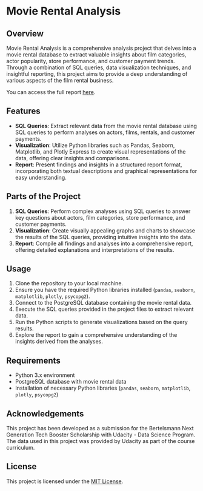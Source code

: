 # Movie Rental Analysis

## Overview
Movie Rental Analysis is a comprehensive analysis project that delves into a movie rental database to extract valuable insights about film categories, actor popularity, store performance, and customer payment trends. Through a combination of SQL queries, data visualization techniques, and insightful reporting, this project aims to provide a deep understanding of various aspects of the film rental business.

You can access the full report [here](report.pdf).

## Features
- **SQL Queries**: Extract relevant data from the movie rental database using SQL queries to perform analyses on actors, films, rentals, and customer payments.
- **Visualization**: Utilize Python libraries such as Pandas, Seaborn, Matplotlib, and Plotly Express to create visual representations of the data, offering clear insights and comparisons.
- **Report**: Present findings and insights in a structured report format, incorporating both textual descriptions and graphical representations for easy understanding.

## Parts of the Project
1. **SQL Queries**: Perform complex analyses using SQL queries to answer key questions about actors, film categories, store performance, and customer payments.
2. **Visualization**: Create visually appealing graphs and charts to showcase the results of the SQL queries, providing intuitive insights into the data.
3. **Report**: Compile all findings and analyses into a comprehensive report, offering detailed explanations and interpretations of the results.

## Usage
1. Clone the repository to your local machine.
2. Ensure you have the required Python libraries installed (`pandas`, `seaborn`, `matplotlib`, `plotly`, `psycopg2`).
3. Connect to the PostgreSQL database containing the movie rental data.
4. Execute the SQL queries provided in the project files to extract relevant data.
5. Run the Python scripts to generate visualizations based on the query results.
6. Explore the report to gain a comprehensive understanding of the insights derived from the analyses.

## Requirements
- Python 3.x environment
- PostgreSQL database with movie rental data
- Installation of necessary Python libraries (`pandas`, `seaborn`, `matplotlib`, `plotly`, `psycopg2`)

## Acknowledgements
This project has been developed as a submission for the Bertelsmann Next Generation Tech Booster Scholarship with Udacity - Data Science Program. The data used in this project was provided by Udacity as part of the course curriculum.

## License
This project is licensed under the [MIT License](LICENSE).

